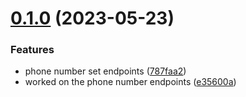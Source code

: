 # [0.1.0](https://github.com/Nofraud/nofraud_magento_checkout/compare/v0.0.1...v0.1.0) (2023-05-23)


### Features

* phone number set endpoints ([787faa2](https://github.com/Nofraud/nofraud_magento_checkout/commit/787faa23638bb9cb22b3fb3136e762408effad01))
* worked on the phone number endpoints ([e35600a](https://github.com/Nofraud/nofraud_magento_checkout/commit/e35600a7c608421a8379e524a244caa190be3ce8))
